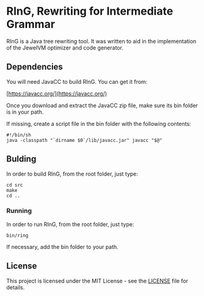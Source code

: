 #  RInG, Rewriting for Intermediate Grammar

RInG is a Java tree rewriting tool. It was written to aid in the implementation of the JewelVM optimizer and code generator.

## Dependencies

You will need JavaCC to build RInG. You can get it from:

[https://javacc.org/](https://javacc.org/)

Once you download and extract the JavaCC zip file, make sure its bin folder is in your path.

If missing, create a script file in the bin folder with the following contents:

```
#!/bin/sh
java -classpath "`dirname $0`/lib/javacc.jar" javacc "$@"
```

## Bulding

In order to build RInG, from the root folder, just type:

```
cd src
make
cd ..
```

### Running

In order to run RInG, from the root folder, just type:

```
bin/ring
```

If necessary, add the bin folder to your path.

## License

This project is licensed under the MIT License - see the [LICENSE](LICENSE) file for details.

